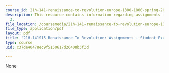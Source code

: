 ```yaml
---
course_id: 21h-141-renaissance-to-revolution-europe-1300-1800-spring-2015
description: This resource contains information regarding assignments - student example
  3.
file_location: /coursemedia/21h-141-renaissance-to-revolution-europe-1300-1800-spring-2015/c37de40478ec9f5150617d26408b3f3d_MIT21H_141S15_Roman.pdf
file_type: application/pdf
layout: pdf
title: '21H.141S15 Renaissance To Revolution: Assignments - Student Example 3'
type: course
uid: c37de40478ec9f5150617d26408b3f3d

---
```

None